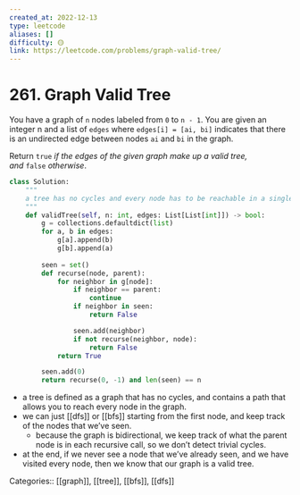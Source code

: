 ```yaml
---
created_at: 2022-12-13
type: leetcode
aliases: []
difficulty: 🟡
link: https://leetcode.com/problems/graph-valid-tree/
---
```


# 261. Graph Valid Tree

You have a graph of `n` nodes labeled from `0` to `n - 1`. You are given an integer n and a list of `edges` where `edges[i] = [ai, bi]` indicates that there is an undirected edge between nodes `ai` and `bi` in the graph.

Return `true` _if the edges of the given graph make up a valid tree, and_ `false` _otherwise_.

```python
class Solution:
    """
    a tree has no cycles and every node has to be reachable in a single path
    """
    def validTree(self, n: int, edges: List[List[int]]) -> bool:
        g = collections.defaultdict(list)
        for a, b in edges:
            g[a].append(b)
            g[b].append(a)
        
        seen = set()
        def recurse(node, parent):
            for neighbor in g[node]:
                if neighbor == parent:
                    continue
                if neighbor in seen:
                    return False

                seen.add(neighbor)
                if not recurse(neighbor, node):
                    return False
            return True

        seen.add(0)
        return recurse(0, -1) and len(seen) == n
```

- a tree is defined as a graph that has no cycles, and contains a path that allows you to reach every node in the graph.
- we can just [[dfs]] or [[bfs]] starting from the first node, and keep track of the nodes that we’ve seen.
	- because the graph is bidirectional, we keep track of what the parent node is in each recursive call, so we don’t detect trivial cycles.
- at the end, if we never see a node that we’ve already seen, and we have visited every node, then we know that our graph is a valid tree.

Categories:: [[graph]], [[tree]], [[bfs]], [[dfs]]
